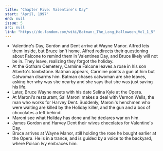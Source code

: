 ```yaml
---
title: "Chapter Five: Valentine's Day"
start: "April, 1997"
end: null
issue: 5
arc: null
link: "https://dc.fandom.com/wiki/Batman:_The_Long_Halloween_Vol_1_5"
---
```


- Valentine's Day, Gordon and Dent arrive at Wayne Manor. Alfred lets them inside, but Bruce isn't home. Alfred redirects their questioning about Falcone to remind them in Valentines Day, and Bruce likely will not be in. They leave, realizing they forgot the holiday.
- At the Gotham Cemetery, Carmine Falcone leaves a rose in his son Alberto's tombstone. Batman appears, Carmine points a gun at him but Catwoman disarms him. Batman chases catwoman are she leaves, asking her why was she nearby and she says that she was just saving his life. 
- Later, Bruce Wayne meets with his date Selina Kyle at the Opera.
- At Maroni's restaurant, Sal Maroni makes a deal with Vernon Wells, the man who works for Harvey Dent. Suddenly, Maroni's henchmen who were waiting are killed by the Holiday killer, and the gun and a box of chocolates a left behind. 
- Maroni see what Holiday has done and he declares war on him.
- James Gordon and Harvey Dent their wives chocolates for Valentine's Day.
- Bruce arrives at Wayne Manor, still holding the rose he bought earlier at the Opera. He is in a trance, and is guided by a voice to the backyard, where Poison Ivy embraces him.
